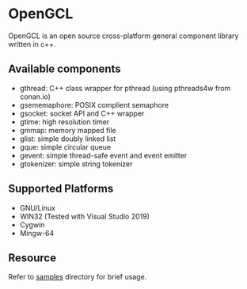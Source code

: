 # OpenGCL
OpenGCL is an open source cross-platform general component library written in c++.


## Available components
- gthread: C++ class wrapper for pthread (using pthreads4w from conan.io)
- gsememaphore: POSIX complient semaphore
- gsocket: socket API and C++ wrapper
- gtime: high resolution timer
- gmmap: memory mapped file
- glist: simple doubly linked list
- gque: simple circular queue
- gevent: simple thread-safe event and event emitter
- gtokenizer: simple string tokenizer


## Supported Platforms
 - GNU/Linux
 - WIN32 (Tested with Visual Studio 2019)
 - Cygwin
 - Mingw-64


## Resource
Refer to [samples](samples/) directory for brief usage.
